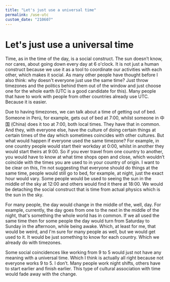 ```yaml
---
title: "Let's just use a universal time"
permalink: /use-utc
custom_date: "210607"
---
```


# Let's just use a universal time

Time, as in the time of the day, is a social construct. The sun doesn’t know, nor cares, about going down every day at 6 o'clock. It is not just a human construct because we use it as a tool to coordinate our activities with each other, which makes it social. As many other people have thought before I also think: why doesn't everyone just use the same time? Just throw timezones and the politics behind them out of the window and just choose one for the whole earth (UTC is a good candidate for this). Many people that have to work with people from other countries already use UTC. Because it is easier.

Due to having timezones, we can talk about a time of getting out of bed. Someone in Perú, for example, gets out of bed at 7:00, whilst someone in 中国 (China) does it too at 7:00, both local times. They have that in common. And they, with everyone else, have the culture of doing certain things at certain times of the day which sometimes coincides with other cultures. But what would happen if everyone used the same timezone? For example, in one country people would start their workday at 0:00, whilst in another they would start theirs at 9:00. So if you ever travel from one country to another, you would have to know at what time shops open and close, which wouldn’t coincide with the times you are used to in your country of origin. I want to be clear on this, I’m not suggesting that everyone should do things at the same time, people would still go to bed, for example, at night, just the exact hour would vary. Some people would be used to seeing the sun in the middle of the sky at 12:00 and others would find it there at 18:00. We would be detaching the social construct that is time from actual physics which is the sun in the sky.

For many people, the day would change in the middle of the, well, day. For example, currently, the day goes from one to the next in the middle of the night, that's something the whole world has in common. If we all used the same time then for some people the day would turn from Saturday to Sunday in the afternoon, while being awake. Which, at least for me, that would be weird, and I'm sure for many people as well, but we would get used to it. It would be just something to know for each country. Which we already do with timezones.

Some social coincidences like working from 9 to 5 would just not have any meaning with a universal time. Which I think is actually all right because not everyone works 9 to 5. I don’t. Many people work night shifts, others have to start earlier and finish earlier. This type of cultural association with time would fade away with the change.
